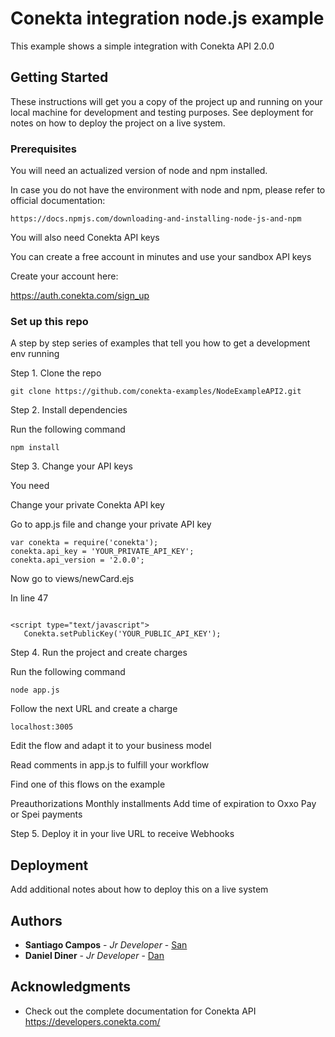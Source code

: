 # Conekta integration node.js example

This example shows a simple integration with Conekta API 2.0.0 

## Getting Started

These instructions will get you a copy of the project up and running on your local machine for development and testing purposes. See deployment for notes on how to deploy the project on a live system.

### Prerequisites


You will need an actualized version of node and npm installed. 

In case you do not have the environment with node and npm, please refer to official documentation: 

```
https://docs.npmjs.com/downloading-and-installing-node-js-and-npm

```

You will also need Conekta API keys 

You can create a free account in minutes and use your sandbox API keys 

Create your account here: 

https://auth.conekta.com/sign_up 

### Set up this repo

A step by step series of examples that tell you how to get a development env running

Step 1. Clone the repo 

```
git clone https://github.com/conekta-examples/NodeExampleAPI2.git
```
Step 2. Install dependencies 


Run the following command

```
npm install

```

Step 3. Change your API keys

You need

Change your private Conekta API key

Go to app.js file and change your private API key

```
var conekta = require('conekta');
conekta.api_key = 'YOUR_PRIVATE_API_KEY';
conekta.api_version = '2.0.0';

```

Now go to views/newCard.ejs

In line 47

``` 

<script type="text/javascript">
   Conekta.setPublicKey('YOUR_PUBLIC_API_KEY');

```

Step 4. Run the project and create charges

Run the following command

```
node app.js
```

Follow the next URL and create a charge 

```
localhost:3005
```



Edit the flow and adapt it to your business model

Read comments in app.js to fulfill your workflow

Find one of this flows on the example

Preauthorizations
Monthly installments
Add time of expiration to Oxxo Pay or Spei payments 



Step 5. Deploy it in your live URL to receive Webhooks

## Deployment

Add additional notes about how to deploy this on a live system




## Authors

* **Santiago Campos** - *Jr Developer* - [San](https://github.com/santiagocamposenr)
* **Daniel Diner** - *Jr Developer* - [Dan](https://github.com/dinerdaniel)





## Acknowledgments

* Check out the complete documentation for Conekta API https://developers.conekta.com/ 

